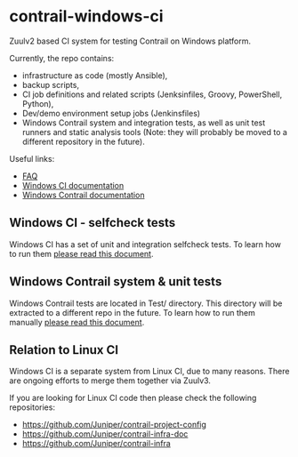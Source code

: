 # contrail-windows-ci

Zuulv2 based CI system for testing Contrail on Windows platform.

Currently, the repo contains:
* infrastructure as code (mostly Ansible),
* backup scripts,
* CI job definitions and related scripts (Jenksinfiles, Groovy, PowerShell, Python),
* Dev/demo environment setup jobs (Jenkinsfiles)
* Windows Contrail system and integration tests, as well as unit test runners and static analysis tools (Note: they will probably be moved to a different repository in the future).

Useful links:

* [FAQ](https://github.com/Juniper/contrail-windows-ci/wiki/OpenContrail-Windows-CI-FAQ)
* [Windows CI documentation](https://juniper.github.io/contrail-windows-docs/For%20CI%20admins/Infra/Windows_CI_infrastructure/)
* [Windows Contrail documentation](https://juniper.github.io/contrail-windows-docs/)

## Windows CI - selfcheck tests

Windows CI has a set of unit and integration selfcheck tests. To learn how to run them [please read this document](SELFCHECK.md).

## Windows Contrail system & unit tests

Windows Contrail tests are located in Test/ directory. This directory will be extracted to a different repo in the future.
To learn how to run them manually [please read this document](./Test/README.md).

## Relation to Linux CI

Windows CI is a separate system from Linux CI, due to many reasons.
There are ongoing efforts to merge them together via Zuulv3.

If you are looking for Linux CI code then please check the following repositories:

* https://github.com/Juniper/contrail-project-config
* https://github.com/Juniper/contrail-infra-doc
* https://github.com/Juniper/contrail-infra
